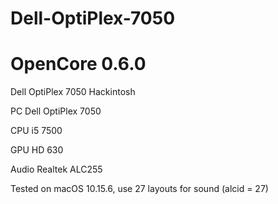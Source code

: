 # Dell-OptiPlex-7050
# OpenCore 0.6.0

Dell OptiPlex 7050 Hackintosh

PC      Dell OptiPlex 7050

CPU     i5 7500

GPU     HD 630

Audio  	Realtek ALC255

Tested on macOS 10.15.6, use 27 layouts for sound (alcid = 27)
